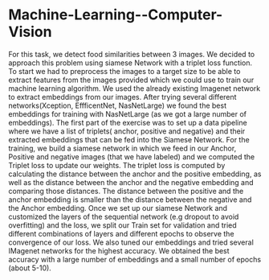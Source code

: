 # Machine-Learning--Computer-Vision

For this task, we detect food similarities between 3 images. We decided to approach this problem using siamese Network with a triplet loss function. To start we had to preprocess the images to a target size to be able to extract features from the images provided which we could use to train our machine learning algorithm. We used the already existing Imagenet network to extract embeddings from our images. After trying several different networks(Xception, EffficentNet, NasNetLarge) we found the best embeddings for training with NasNetLarge (as we got a large number of embeddings). The first part of the exercise was to set up a data pipeline where we have a list of triplets( anchor, positive and negative) and their extracted embeddings that can be fed into the Siamese Network. For the training, we build a siamese network in which we feed in our Anchor, Positive and negative images (that we have labeled) and we computed the Triplet loss to update our weights.  The triplet loss is computed by calculating the distance between the anchor and the positive embedding, as well as the distance between the anchor and the negative embedding and comparing those distances. The distance between the positive and the anchor embedding is smaller than the distance between the negative and the Anchor embedding. Once we set up our siamese Network and customized the layers of the sequential network (e.g dropout to avoid overfitting) and the loss, we split our Train set for validation and tried different combinations of layers and different epochs to observe the convergence of our loss. We also tuned our embeddings and tried several IMagenet networks for the highest accuracy. We obtained the best accuracy with a large number of embeddings and a small number of epochs (about 5-10).

